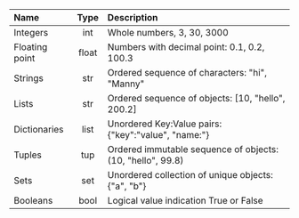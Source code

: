 | Name | Type | Description |
| :-| :-: | :- |
| Integers | int | Whole numbers, 3, 30, 3000 |
| Floating point| float |Numbers with decimal point: 0.1, 0.2, 100.3 |
| Strings | str | Ordered sequence of characters: "hi", "Manny" |
| Lists | str | Ordered sequence of objects: [10, "hello", 200.2] |
| Dictionaries | list | Unordered Key:Value pairs: {"key":"value", "name:"} |
| Tuples | tup | Ordered immutable sequence of objects: (10, "hello", 99.8) |
| Sets | set | Unordered collection of unique objects: {"a", "b"} |
| Booleans | bool | Logical value indication True or False |